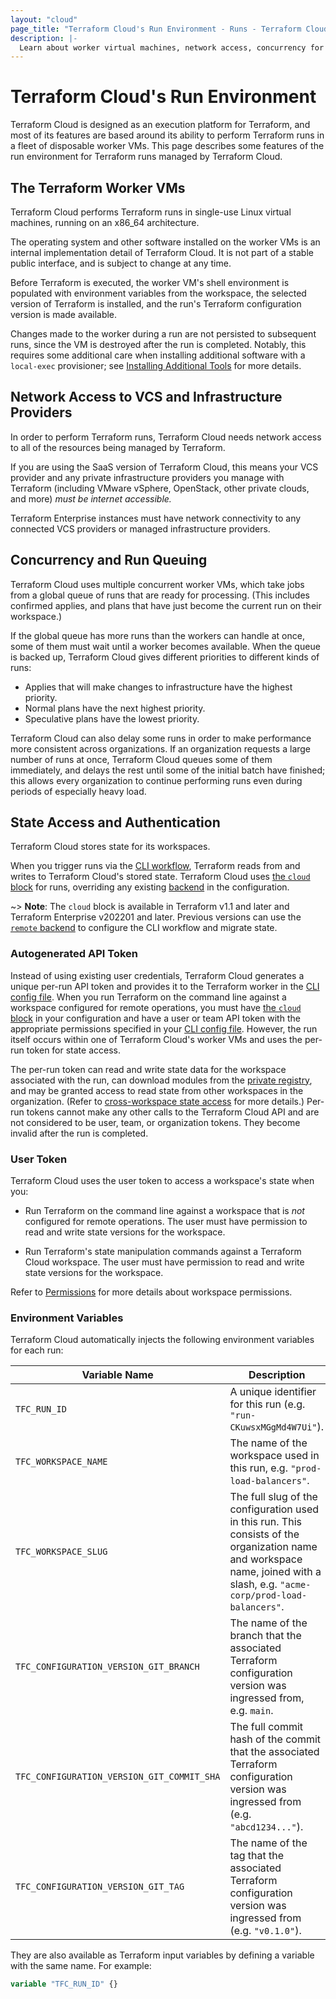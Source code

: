 ```yaml
---
layout: "cloud"
page_title: "Terraform Cloud's Run Environment - Runs - Terraform Cloud and Terraform Enterprise"
description: |-
  Learn about worker virtual machines, network access, concurrency for run queueing, state access authentication, and environment variables.
---
```


# Terraform Cloud's Run Environment

Terraform Cloud is designed as an execution platform for Terraform, and most of its features are based around its ability to perform Terraform runs in a fleet of disposable worker VMs. This page describes some features of the run environment for Terraform runs managed by Terraform Cloud.

## The Terraform Worker VMs

Terraform Cloud performs Terraform runs in single-use Linux virtual machines, running on an x86\_64 architecture.

The operating system and other software installed on the worker VMs is an internal implementation detail of Terraform Cloud. It is not part of a stable public interface, and is subject to change at any time.

Before Terraform is executed, the worker VM's shell environment is populated with environment variables from the workspace, the selected version of Terraform is installed, and the run's Terraform configuration version is made available.

Changes made to the worker during a run are not persisted to subsequent runs, since the VM is destroyed after the run is completed. Notably, this requires some additional care when installing additional software with a `local-exec` provisioner; see [Installing Additional Tools](install-software.html#installing-additional-tools) for more details.

## Network Access to VCS and Infrastructure Providers

In order to perform Terraform runs, Terraform Cloud needs network access to all of the resources being managed by Terraform.

If you are using the SaaS version of Terraform Cloud, this means your VCS provider and any private infrastructure providers you manage with Terraform (including VMware vSphere, OpenStack, other private clouds, and more) _must be internet accessible._

Terraform Enterprise instances must have network connectivity to any connected VCS providers or managed infrastructure providers.

## Concurrency and Run Queuing

Terraform Cloud uses multiple concurrent worker VMs, which take jobs from a global queue of runs that are ready for processing. (This includes confirmed applies, and plans that have just become the current run on their workspace.)

If the global queue has more runs than the workers can handle at once, some of them must wait until a worker becomes available. When the queue is backed up, Terraform Cloud gives different priorities to different kinds of runs:

- Applies that will make changes to infrastructure have the highest priority.
- Normal plans have the next highest priority.
- Speculative plans have the lowest priority.

Terraform Cloud can also delay some runs in order to make performance more consistent across organizations. If an organization requests a large number of runs at once, Terraform Cloud queues some of them immediately, and delays the rest until some of the initial batch have finished; this allows every organization to continue performing runs even during periods of especially heavy load.

## State Access and Authentication

[CLI config file]: /docs/cli/config/config-file.html
[cloud]: /docs/cli/cloud/index.html

Terraform Cloud stores state for its workspaces.

When you trigger runs via the [CLI workflow](/docs/cloud/run/cli.html), Terraform reads from and writes to Terraform Cloud's stored state. Terraform Cloud uses [the `cloud` block][cloud] for runs, overriding any existing [backend](/docs/language/settings/backends/index.html) in the configuration.

~> **Note**: The `cloud` block is available in Terraform v1.1 and later and Terraform Enterprise v202201 and later. Previous versions can use the [`remote` backend](/docs/language/settings/backends/remote.html) to configure the CLI workflow and migrate state.

### Autogenerated API Token

Instead of using existing user credentials, Terraform Cloud generates a unique per-run API token and provides it to the Terraform worker in the [CLI config file][]. When you run Terraform on the command line against a workspace configured for remote operations, you must have [the `cloud` block][cloud] in your configuration and have a user or team API token with the appropriate permissions specified in your [CLI config file][]. However, the run itself occurs within one of Terraform Cloud's worker VMs and uses the per-run token for state access.

The per-run token can read and write state data for the workspace associated with the run, can download modules from the [private registry](../registry/index.html), and may be granted access to read state from other workspaces in the organization. (Refer to [cross-workspace state access](../workspaces/state.html#accessing-state-from-other-workspaces) for more details.) Per-run tokens cannot make any other calls to the Terraform Cloud API and are not considered to be user, team, or organization tokens. They become invalid after the run is completed.

### User Token

Terraform Cloud uses the user token to access a workspace's state when you:

- Run Terraform on the command line against a workspace that is _not_ configured for remote operations. The user must have permission to read and write state versions for the workspace.

- Run Terraform's state manipulation commands against a Terraform Cloud workspace. The user must have permission to read and write state versions for the workspace.

Refer to [Permissions](/docs/cloud/users-teams-organizations/permissions.html#workspace-permissions) for more details about workspace permissions.

[permissions-citation]: #intentionally-unused---keep-for-maintainers

### Environment Variables

Terraform Cloud automatically injects the following environment variables for each run:

| Variable Name | Description |
| --------------| ------------|
|`TFC_RUN_ID` | A unique identifier for this run (e.g. `"run-CKuwsxMGgMd4W7Ui"`). |
|`TFC_WORKSPACE_NAME` | The name of the workspace used in this run, e.g. `"prod-load-balancers"`. |
|`TFC_WORKSPACE_SLUG` | The full slug of the configuration used in this run. This consists of the organization name and workspace name, joined with a slash, e.g. `"acme-corp/prod-load-balancers"`. |
|`TFC_CONFIGURATION_VERSION_GIT_BRANCH` | The name of the branch that the associated Terraform configuration version was ingressed from, e.g. `main`. |
| `TFC_CONFIGURATION_VERSION_GIT_COMMIT_SHA` | The full commit hash of the commit that the associated Terraform configuration version was ingressed from (e.g. `"abcd1234..."`). |
|`TFC_CONFIGURATION_VERSION_GIT_TAG` | The name of the tag that the associated Terraform configuration version was ingressed from (e.g. `"v0.1.0"`). |

They are also available as Terraform input variables by defining a variable with the same name. For example:

```terraform
variable "TFC_RUN_ID" {}
```
